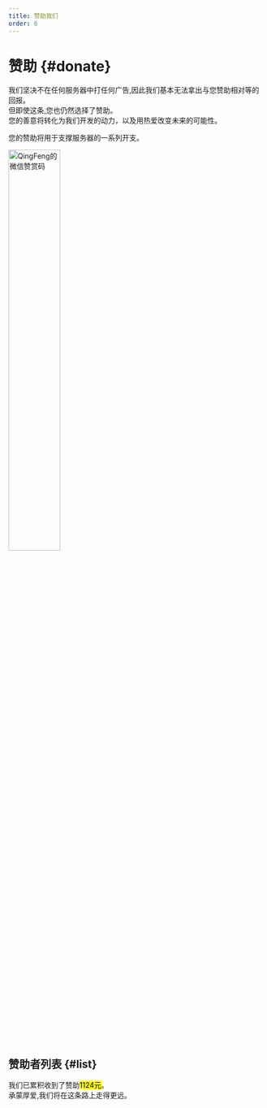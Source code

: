 ```yaml
---
title: 赞助我们
order: 6
---
```

# 赞助 {#donate}

我们坚决不在任何服务器中打任何广告,因此我们基本无法拿出与您赞助相对等的回报。\
但即使这条,您也仍然选择了赞助。\
您的善意将转化为我们开发的动力，以及用热爱改变未来的可能性。

您的赞助将用于支撑服务器的一系列开支。

<img width="45%" src="https://api.xtreme.net.cn/Docs/Server/QingFeng_donate.jpg" alt="QingFeng的微信赞赏码">

## 赞助者列表 {#list}

我们已累积收到了赞助<mark>1124元</mark>。\
承蒙厚爱,我们将在这条路上走得更远。
<!--,其中匿名赞助[^1]有30元(2.8%)。\-->
<script setup>
import { VPTeamMembers } from 'vitepress/theme';

const members = [
  {
    avatar: 'https://api.xtreme.net.cn/Docs/Server/DonateAvatar/Slok.jpg',
    name: 'Slok7565',
    title: '赞助了508元',
    links: [
      { icon: 'bilibili', link: 'https://space.bilibili.com/663878656' },
      { icon: 'github', link: 'https://github.com/Slok7565' }
    ]
  },
  {
    avatar: 'https://api.xtreme.net.cn/Docs/Server/DonateAvatar/001.jpg',
    name: '零音',
    title: '赞助了300元'
  },
  {
    avatar: 'https://api.xtreme.net.cn/Docs/Server/DonateAvatar/Chunfu.jpg',
    name: '不收纯符不改名',
    title: '赞助了96元',
    links: [
      { icon: 'bilibili', link: 'https://space.bilibili.com/360363478' }
    ]
  },
  {
    avatar: 'https://api.xtreme.net.cn/Docs/Server/DonateAvatar/fuyi.jpg',
    name: '抚意ww',
    title: '赞助了48元'
  },
  {
    avatar: 'https://api.xtreme.net.cn/Docs/Server/DonateAvatar/XWhite.jpg',
    name: 'XWhiteG1',
    title: '赞助了48元'
  },
  {
    avatar: 'https://api.xtreme.net.cn/Docs/Server/DonateAvatar/ELinmei.jpg',
    name: 'ELinmei',
    title: '赞助了48元'
  },
  {
    avatar: 'https://api.xtreme.net.cn/Docs/Server/DonateAvatar/KpCam.jpg',
    name: '冬枭',
    title: '赞助了38元'
  },
  {
    avatar: 'https://api.xtreme.net.cn/Docs/Server/DonateAvatar/HXJ.jpg',
    name: '胡星靖',
    title: '赞助了24元'
  },
  {
    avatar: 'https://api.xtreme.net.cn/Docs/Server/DonateAvatar/mskof.jpg',
    name: 'mskof',
    title: '赞助了12元'
  },
  {
    avatar: 'https://api.xtreme.net.cn/Docs/Server/DonateAvatar/EternalSugar.jpg',
    name: 'Eternal_Sugar',
    title: '赞助了10元'
  }
]
</script>

<VPTeamMembers size="small" :members></VPTeamMembers>

<!--[^1]: 包括但不限于：赞助时未留下姓名且未能成功推测身份,主动要求匿名的。<br>即使其留下姓名,若我们无法找对应的QQ账号也将算为匿名。-->